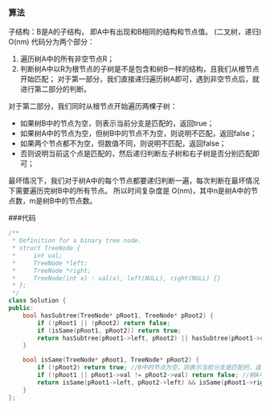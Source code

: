 ### 算法
子结构：B是A的子结构， 即A中有出现和B相同的结构和节点值。
(二叉树，递归) O(nm)
代码分为两个部分：

1. 遍历树A中的所有非空节点R；
2. 判断树A中以R为根节点的子树是不是包含和树B一样的结构，且我们从根节点开始匹配；
对于第一部分，我们直接递归遍历树A即可，遇到非空节点后，就进行第二部分的判断。

对于第二部分，我们同时从根节点开始遍历两棵子树：

- 如果树B中的节点为空，则表示当前分支是匹配的，返回true；
- 如果树A中的节点为空，但树B中的节点不为空，则说明不匹配，返回false；
- 如果两个节点都不为空，但数值不同，则说明不匹配，返回false；
- 否则说明当前这个点是匹配的，然后递归判断左子树和右子树是否分别匹配即可；
  
最坏情况下，我们对于树A中的每个节点都要递归判断一遍，每次判断在最坏情况下需要遍历完树B中的所有节点。
所以时间复杂度是 O(nm)，其中n是树A中的节点数，m是树B中的节点数。

###代码
```c++
/**
 * Definition for a binary tree node.
 * struct TreeNode {
 *     int val;
 *     TreeNode *left;
 *     TreeNode *right;
 *     TreeNode(int x) : val(x), left(NULL), right(NULL) {}
 * };
 */
class Solution {
public:
    bool hasSubtree(TreeNode* pRoot1, TreeNode* pRoot2) {
        if (!pRoot1 || !pRoot2) return false;
        if (isSame(pRoot1, pRoot2)) return true;
        return hasSubtree(pRoot1->left, pRoot2) || hasSubtree(pRoot1->right, pRoot2);
    }

    bool isSame(TreeNode* pRoot1, TreeNode* pRoot2) {
        if (!pRoot2) return true; //B中的节点为空，则表示当前分支是匹配的，返回true；
        if (!pRoot1 || pRoot1->val != pRoot2->val) return false; //树A中的节点为空，但树B中的节点不为空，则说明不匹配，返回false；
        return isSame(pRoot1->left, pRoot2->left) && isSame(pRoot1->right, pRoot2->right);  //否则说明当前这个点是匹配的，然后递归判断左子树和右子树是否分别匹配即可；
    }
};
```
